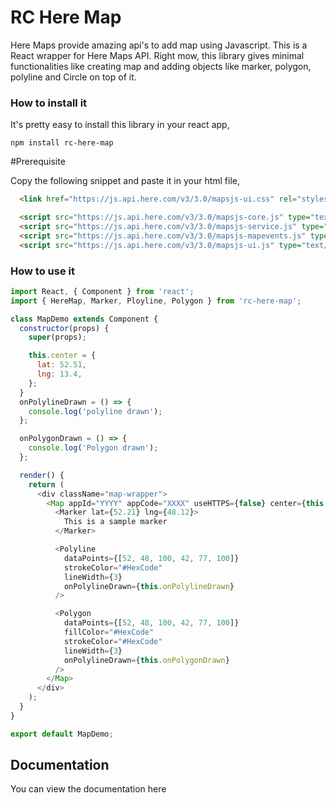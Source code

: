 # RC Here Map

Here Maps provide amazing api's to add map using Javascript. This is a React wrapper for Here Maps API. Right mow, this library gives minimal functionalities like creating map and adding objects like marker, polygon, polyline and Circle on top of it.

### How to install it

It's pretty easy to install this library in your react app,

`npm install rc-here-map`

#Prerequisite

Copy the following snippet and paste it in your html file,

```html
  <link href="https://js.api.here.com/v3/3.0/mapsjs-ui.css" rel="stylesheet">

  <script src="https://js.api.here.com/v3/3.0/mapsjs-core.js" type="text/javascript" charset="utf-8"></script>
  <script src="https://js.api.here.com/v3/3.0/mapsjs-service.js" type="text/javascript" charset="utf-8"></script>
  <script src="https://js.api.here.com/v3/3.0/mapsjs-mapevents.js" type="text/javascript" charset="utf-8"></script>
  <script src="https://js.api.here.com/v3/3.0/mapsjs-ui.js" type="text/javascript" charset="utf-8"></script>
```

### How to use it

```javascript
import React, { Component } from 'react';
import { HereMap, Marker, Ployline, Polygon } from 'rc-here-map';

class MapDemo extends Component {
  constructor(props) {
    super(props);

    this.center = {
      lat: 52.51,
      lng: 13.4,
    };
  }
  onPolylineDrawn = () => {
    console.log('polyline drawn');
  };

  onPolygonDrawn = () => {
    console.log('Polygon drawn');
  };

  render() {
    return (
      <div className="map-wrapper">
        <Map appId="YYYY" appCode="XXXX" useHTTPS={false} center={this.center}>
          <Marker lat={52.21} lng={48.12}>
            This is a sample marker
          </Marker>

          <Polyline
            dataPoints={[52, 48, 100, 42, 77, 100]}
            strokeColor="#HexCode"
            lineWidth={3}
            onPolylineDrawn={this.onPolylineDrawn}
          />

          <Polygon
            dataPoints={[52, 48, 100, 42, 77, 100]}
            fillColor="#HexCode"
            strokeColor="#HexCode"
            lineWidth={3}
            onPolylineDrawn={this.onPolygonDrawn}
          />
        </Map>
      </div>
    );
  }
}

export default MapDemo;
```

## Documentation

You can view the documentation here
